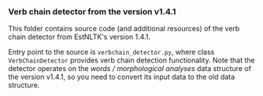 ### Verb chain detector from the version v1.4.1

This folder contains source code (and additional resources) of the verb chain detector from EstNLTK's version 1.4.1.

Entry point to the source is `verbchain_detector.py`, where class `VerbChainDetector` provides verb chain detection functionality. Note that the detector operates on the _words / morphological analyses_ data structure of the version v1.4.1, so you need to convert its input data to the old data structure. 